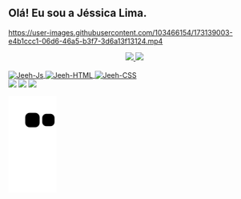 ## Olá! Eu sou a Jéssica Lima.

https://user-images.githubusercontent.com/103466154/173139003-e4b1ccc1-06d6-46a5-b3f7-3d6a13f13124.mp4


<div align="center">
  <a href="https://github.com/jeeh2">
  <img height="180em" src="https://github-readme-stats.vercel.app/api?username=jeeh2&show_icons=true&theme=tokyonight&include_all_commits=true&count_private=true"/>
  <img height="180em" src="https://github-readme-stats.vercel.app/api/top-langs/?username=jeehlim&layout=compact&langs_count=7&theme=tokyonight"/>
</div>
  
  <div style="display: inline_block"><br>
  <img align="center" alt="Jeeh-Js" height="30" width="40" src="https://img.shields.io/badge/JavaScript-F7DF1E?style=for-the-badge&logo=javascript&logoColor=black">
  <img align="center" alt="Jeeh-HTML" height="30" width="40" src="https://img.shields.io/badge/HTML-239120?style=for-the-badge&logo=html5&logoColor=white">
  <img align="center" alt="Jeeh-CSS" height="30" width="40" src="https://img.shields.io/badge/CSS-239120?&style=for-the-badge&logo=css3&logoColor=white">

 
<div>
  <a href="https://instagram.com/jeehlim2" target="_blank"><img src="https://img.shields.io/badge/-Instagram-%23E4405F?style=for-the- badge&logo=instagram&logoColor=white" target="_blank"></a>
  <a href = "mailto:jeehlim2@gmail.com"><img src="https://img.shields.io/badge/-Gmail-%23333?style=for-the-badge&logo=gmail&logoColor=white" destino ="_blank"></a>
  <a href="https://www.linkedin.com/in/jéssica-lima-724269180" target="_blank"><img src="https://img.shields.io/badge/LinkedIn-0077B5?style=for-the-badge&logo=linkedin&logoColor=white
" target="_blank"></a>
  
  

<!-- ![Top Langs](https://github-readme-stats.vercel.app/api/top-langs/?username=arthurspk&layout=compact&theme=tokyonight) -->
![Snake animation](https://github.com/rafaballerini/rafaballerini/blob/output/github-contribution-grid-snake.svg)

  
  
   
